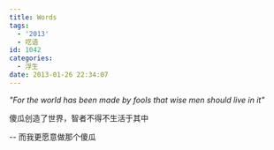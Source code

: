 ```yaml
---
title: Words
tags:
  - '2013'
  - 呓语
id: 1042
categories:
  - 浮生
date: 2013-01-26 22:34:07
---
```


_"For the world has been made by fools that wise men should live in it"_

傻瓜创造了世界，智者不得不生活于其中

-- 而我更愿意做那个傻瓜